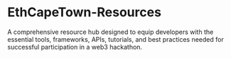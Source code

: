 # EthCapeTown-Resources
A comprehensive resource hub designed to equip developers with the essential tools, frameworks, APIs, tutorials, and best practices needed for successful participation in a web3 hackathon.
